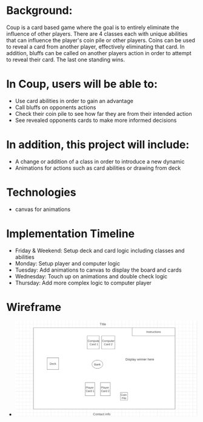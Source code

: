 # Background: 
Coup is a card based game where the goal is to entirely eliminate the influence of other players. There are 4 classes
each with unique abilities that can influence the player's coin pile or other players. Coins can be used to reveal a card 
from another player, effectively eliminating that card. In addition, bluffs can be called on another players action in order to attempt to reveal their card. The last one standing wins.

# In Coup, users will be able to:
- Use card abilities in order to gain an advantage 
- Call bluffs on opponents actions 
- Check their coin pile to see how far they are from their intended action 
- See revealed opponents cards to make more informed decisions 

# In addition, this project will include: 
- A change or addition of a class in order to introduce a new dynamic 
- Animations for actions such as card abilities or drawing from deck 

# Technologies 
- canvas for animations 

# Implementation Timeline
- Friday & Weekend: Setup deck and card logic including classes and abilities
- Monday: Setup player and computer logic 
- Tuesday: Add animations to canvas to display the board and cards
- Wednesday: Touch up on animations and double check logic 
- Thursday: Add more complex logic to computer player

# Wireframe
- ![wireframe](wireframe.png)